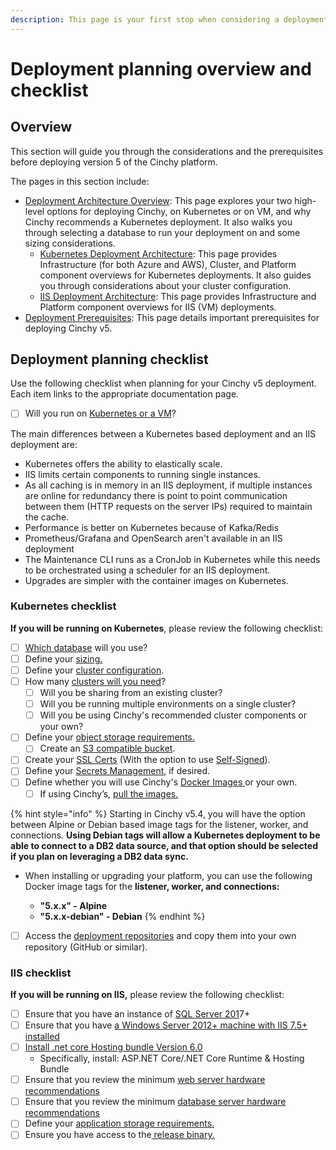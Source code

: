 ```yaml
---
description: This page is your first stop when considering a deployment of Cinchy v5.
---
```


# Deployment planning overview and checklist

## Overview

This section will guide you through the considerations and the prerequisites before deploying version 5 of the Cinchy platform.

The pages in this section include:

- [Deployment Architecture Overview](deployment-architecture-overview/): This page explores your two high-level options for deploying Cinchy, on Kubernetes or on VM, and why Cinchy recommends a Kubernetes deployment. It also walks you through selecting a database to run your deployment on and some sizing considerations.
  - [Kubernetes Deployment Architecture](deployment-architecture-overview/): This page provides Infrastructure (for both Azure and AWS), Cluster, and Platform component overviews for Kubernetes deployments. It also guides you through considerations about your cluster configuration.
  - [IIS Deployment Architecture](deployment-architecture-overview/iis-deployment-architecture.md): This page provides Infrastructure and Platform component overviews for IIS (VM) deployments.
- [Deployment Prerequisites](deployment-prerequisites/): This page details important prerequisites for deploying Cinchy v5.

## Deployment planning checklist

Use the following checklist when planning for your Cinchy v5 deployment. Each item links to the appropriate documentation page.

- [ ] Will you run on [Kubernetes or a VM](deployment-architecture-overview/#1.-kubernetes-vs-vms)?

The main differences between a Kubernetes based deployment and an IIS deployment are:

- Kubernetes offers the ability to elastically scale.
- IIS limits certain components to running single instances.
- As all caching is in memory in an IIS deployment, if multiple instances are online for redundancy there is point to point communication between them (HTTP requests on the server IPs) required to maintain the cache.
- Performance is better on Kubernetes because of Kafka/Redis
- Prometheus/Grafana and OpenSearch aren't available in an IIS deployment
- The Maintenance CLI runs as a CronJob in Kubernetes while this needs to be orchestrated using a scheduler for an IIS deployment.
- Upgrades are simpler with the container images on Kubernetes.

### Kubernetes checklist

**If you will be running on Kubernetes**, please review the following checklist:

- [ ] [Which database](deployment-architecture-overview/README.md/#choose-a-database) will you use?
- [ ] Define your [sizing.](deployment-architecture-overview/README.md/#sizing-considerations-and-requirements)
- [ ] Define your [cluster configuration](deployment-architecture-overview/kubernetes-deployment-architecture.md#cluster-configuration).
- [ ] How many [clusters will you need](deployment-architecture-overview/kubernetes-deployment-architecture.md#cluster-configuration)?
  - [ ] Will you be sharing from an existing cluster?
  - [ ] Will you be running multiple environments on a single cluster?
  - [ ] Will you be using Cinchy's recommended cluster components or your own?
- [ ] Define your [object storage requirements.](deployment-architecture-overview/README.md/#object-storage-requirements)
  - [ ] Create an [S3 compatible bucket](deployment-architecture-overview/README.md#object-storage-requirements).
- [ ] Create your [SSL Certs](deployment-prerequisites/README.md#ssl-certs) (With the option to use [Self-Signed](../kubernetes-deployment-installation/using-self-signed-ssl-certs-kubernetes-deployments.md)).
- [ ] Define your [Secrets Management,](deployment-prerequisites/README.md#secrets-management#secrets-management) if desired.
- [ ] Define whether you will use Cinchy's [Docker Images ](deployment-prerequisites/README.md#docker-images)or your own.
  - [ ] If using Cinchy’s, [pull the images.](deployment-prerequisites/README.md#access-cinchy-docker-images)

{% hint style="info" %}
Starting in Cinchy v5.4, you will have the option between Alpine or Debian based image tags for the listener, worker, and connections. **Using Debian tags will allow a Kubernetes deployment to be able to connect to a DB2 data source, and that option should be selected if you plan on leveraging a DB2 data sync.**

- When installing or upgrading your platform, you can use the following Docker image tags for the **listener, worker, and connections:**

  - **"5.x.x" - Alpine**
  - **"5.x.x-debian" - Debian**
    {% endhint %}

- [ ] Access the [deployment repositories](deployment-prerequisites/README.md#access-to-cinchy-artifacts) and copy them into your own repository (GitHub or similar).

### IIS checklist

**If you will be running on IIS,** please review the following checklist:

- [ ] Ensure that you have an instance of [SQL Server 201](deployment-prerequisites/README.md#general-requirements)7+
- [ ] Ensure that you have [a Windows Server 2012+ machine with IIS 7.5+ installed](deployment-prerequisites/README.md#general-requirements)
- [ ] [Install .net core Hosting bundle Version 6.0](https://dotnet.microsoft.com/en-us/download/dotnet/6.0)
  - Specifically, install: ASP.NET Core/.NET Core Runtime & Hosting Bundle
- [ ] Ensure that you review the minimum [web server hardware recommendations](deployment-prerequisites/README.md#system-requirements)
- [ ] Ensure that you review the minimum [database server hardware recommendations](deployment-prerequisites/README.md#system-requirements)
- [ ] Define your [application storage requirements.](deployment-architecture-overview/README.md#application-storage-requirements)
- [ ] Ensure you have access to the[ release binary.](deployment-prerequisites/README.md#access-the-artifacts)
